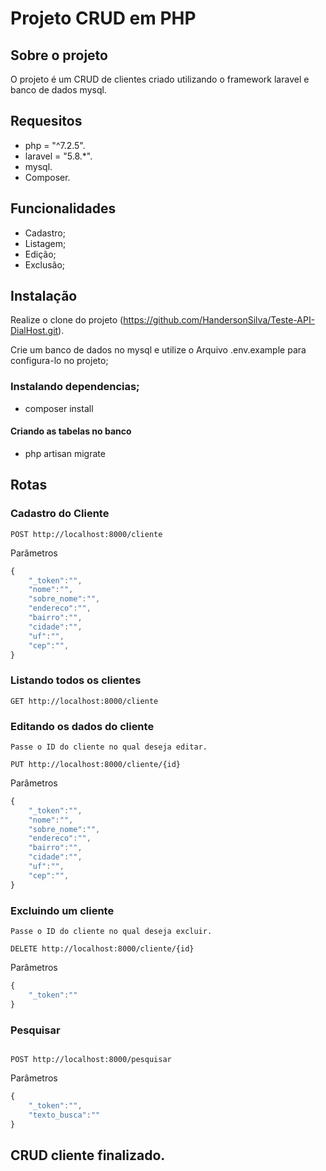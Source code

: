 # Projeto CRUD em PHP

## Sobre o projeto

O projeto é um CRUD de clientes criado utilizando o framework laravel e banco de dados mysql.

## Requesitos

-   php = "^7.2.5".
-   laravel = "5.8.\*".
-   mysql.
-   Composer.

## Funcionalidades

-   Cadastro;
-   Listagem;
-   Edição;
-   Exclusão;

## Instalação

Realize o clone do projeto (https://github.com/HandersonSilva/Teste-API-DialHost.git).

Crie um banco de dados no mysql e utilize o Arquivo .env.example para configura-lo no projeto;

### Instalando dependencias;

-   composer install

#### Criando as tabelas no banco

-   php artisan migrate

## Rotas

### Cadastro do Cliente

```http
POST http://localhost:8000/cliente
```

Parâmetros

```js
{
    "_token":"",
    "nome":"",
    "sobre_nome":"",
    "endereco":"",
    "bairro":"",
    "cidade":"",
    "uf":"",
    "cep":"",
}
```

### Listando todos os clientes

```http
GET http://localhost:8000/cliente
```

### Editando os dados do cliente

```http
Passe o ID do cliente no qual deseja editar.

PUT http://localhost:8000/cliente/{id}

```

Parâmetros

```js
{
    "_token":"",
    "nome":"",
    "sobre_nome":"",
    "endereco":"",
    "bairro":"",
    "cidade":"",
    "uf":"",
    "cep":"",
}
```

### Excluindo um cliente

```http
Passe o ID do cliente no qual deseja excluir.

DELETE http://localhost:8000/cliente/{id}

```

Parâmetros

```js
{
    "_token":""
}
```

### Pesquisar

```http

POST http://localhost:8000/pesquisar

```

Parâmetros

```js
{
    "_token":"",
    "texto_busca":""
}
```

## CRUD cliente finalizado.
